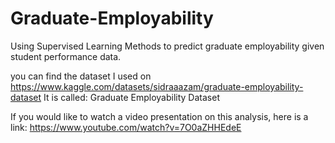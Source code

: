 # Graduate-Employability
Using Supervised Learning Methods to predict graduate employability given student performance data. 

you can find the dataset I used on https://www.kaggle.com/datasets/sidraaazam/graduate-employability-dataset 
It is called: Graduate Employability Dataset

If you would like to watch a video presentation on this analysis, here is a link: https://www.youtube.com/watch?v=7O0aZHHEdeE 
